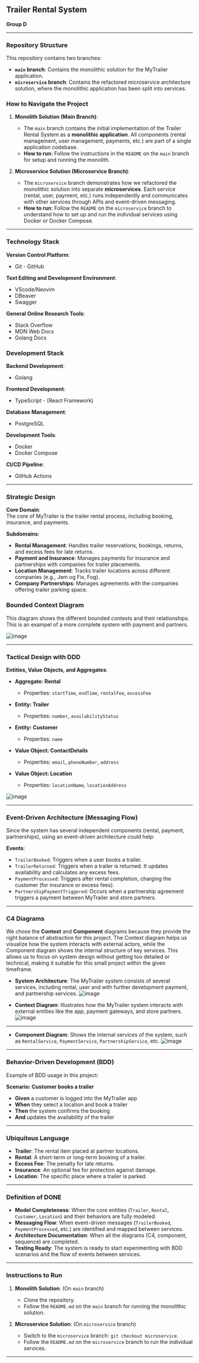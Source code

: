 ## Trailer Rental System
**Group D**

---

### Repository Structure

This repository contains two branches:
- **`main` branch**: Contains the monolithic solution for the MyTrailer application.
- **`microservice` branch**: Contains the refactored microservice architecture solution, where the monolithic application has been split into services.

### How to Navigate the Project

1. **Monolith Solution (Main Branch)**:
   - The `main` branch contains the initial implementation of the Trailer Rental System as a **monolithic application**. All components (rental management, user management, payments, etc.) are part of a single application codebase.
   - **How to run**: Follow the instructions in the `README` on the `main` branch for setup and running the monolith.

2. **Microservice Solution (Microservice Branch)**:
   - The `microservice` branch demonstrates how we refactored the monolithic solution into separate **microservices**. Each service (rental, user, payment, etc.) runs independently and communicates with other services through APIs and event-driven messaging.
   - **How to run**: Follow the `README` on the `microservice` branch to understand how to set up and run the individual services using Docker or Docker Compose.

---

### Technology Stack

**Version Control Platform**:  
- Git - GitHub

**Text Editing and Development Environment**:  
- VScode/Neovim  
- DBeaver  
- Swagger

**General Online Research Tools**:  
- Stack Overflow  
- MDN Web Docs  
- Golang Docs

### Development Stack

**Backend Development**:  
- Golang

**Frontend Development**:  
- TypeScript - (React Framework)

**Database Management**:  
- PostgreSQL

**Development Tools**:  
- Docker  
- Docker Compose

**CI/CD Pipeline**:  
- GitHub Actions

---

### Strategic Design

**Core Domain**:  
The core of MyTrailer is the trailer rental process, including booking, insurance, and payments.

**Subdomains**:
- **Rental Management**: Handles trailer reservations, bookings, returns, and excess fees for late returns.
- **Payment and Insurance**: Manages payments for insurance and partnerships with companies for trailer placements.
- **Location Management**: Tracks trailer locations across different companies (e.g., Jem og Fix, Fog).
- **Company Partnerships**: Manages agreements with the companies offering trailer parking space.

### Bounded Context Diagram
This diagram shows the different bounded contexts and their relationships. This is an exampel of a more complete system with payment and partners.

![image](docs/models/bcd.png)

---

### Tactical Design with DDD

**Entities, Value Objects, and Aggregates**:

- **Aggregate: Rental**
  - Properties: `startTime`, `endTime`, `rentalFee`, `excessFee`

- **Entity: Trailer**
  - Properties: `number`, `availabilityStatus`

- **Entity: Customer**
  - Properties: `name`

- **Value Object: ContactDetails**
  - Properties: `email`, `phoneNumber`, `address`

- **Value Object: Location**
  - Properties: `locationName`, `locationAddress`

![image](docs/models/domain.png)

---

### Event-Driven Architecture (Messaging Flow)

Since the system has several independent components (rental, payment, partnerships), using an event-driven architecture could help:

**Events**:
- `TrailerBooked`: Triggers when a user books a trailer.
- `TrailerReturned`: Triggers when a trailer is returned. It updates availability and calculates any excess fees.
- `PaymentProcessed`: Triggers after rental completion, charging the customer (for insurance or excess fees).
- `PartnershipPaymentTriggered`: Occurs when a partnership agreement triggers a payment between MyTrailer and store partners.

---

### C4 Diagrams

We chose the **Context** and **Component** diagrams because they provide the right balance of abstraction for this project. The Context diagram helps us visualize how the system interacts with external actors, while the Component diagram shows the internal structure of key services. This allows us to focus on system design without getting too detailed or technical, making it suitable for this small project within the given timeframe.

- **System Architecture**: The MyTrailer system consists of several services, including rental, user and with further development payment, and partnership services.
![image](docs/models/architecture_diagram.png)

- **Context Diagram**: Illustrates how the MyTrailer system interacts with external entities like the app, payment gateways, and store partners.
![image](docs/models/c4_cntx.png)

---

- **Component Diagram**: Shows the internal services of the system, such as `RentalService`, `PaymentService`, `PartnershipService`, etc.
![image](docs/models/c4_comp.png)

---

### Behavior-Driven Development (BDD)
Example of BDD usage in this project:

**Scenario: Customer books a trailer**  
- **Given** a customer is logged into the MyTrailer app  
- **When** they select a location and book a trailer  
- **Then** the system confirms the booking  
- **And** updates the availability of the trailer

---

### Ubiquitous Language

- **Trailer**: The rental item placed at partner locations.
- **Rental**: A short-term or long-term booking of a trailer.
- **Excess Fee**: The penalty for late returns.
- **Insurance**: An optional fee for protection against damage.
- **Location**: The specific place where a trailer is parked.

---

### Definition of DONE

- **Model Completeness**: When the core entities (`Trailer`, `Rental`, `Customer`, `Location`) and their behaviors are fully modeled.
- **Messaging Flow**: When event-driven messages (`TrailerBooked`, `PaymentProcessed`, etc.) are identified and mapped between services.
- **Architecture Documentation**: When all the diagrams (C4, component, sequence) are completed.
- **Testing Ready**: The system is ready to start experimenting with BDD scenarios and the flow of events between services.

---

### Instructions to Run

1. **Monolith Solution**: (On `main` branch)
   - Clone the repository.
   - Follow the `README.md` on the `main` branch for running the monolithic solution.

2. **Microservice Solution**: (On `microservice` branch)
   - Switch to the `microservice` branch: `git checkout microservice`.
   - Follow the `README.md` on the `microservice` branch to run the individual services.

---

